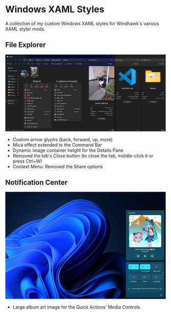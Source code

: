 # Windows XAML Styles
A collection of my custom Windows XAML styles for Windhawk's various XAML styler mods.

## File Explorer
![](https://github.com/AromaKitsune/Windows-XAML-Styles/blob/main/screenshots/2025-06-16_18-35-40.png)

* Custom arrow glyphs (back, forward, up, more)
* Mica effect extended to the Command Bar
* Dynamic image container height for the Details Pane
* Removed the tab's Close button (to close the tab, middle-click it or press Ctrl+W)
* Context Menu: Removed the Share options

## Notification Center
![](https://github.com/AromaKitsune/Windows-XAML-Styles/blob/main/screenshots/MediaControls.png)

* Large album art image for the Quick Actions' Media Controls
